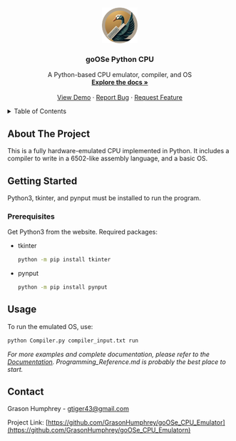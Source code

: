 <a id="readme-top"></a>

<!-- PROJECT LOGO -->
<br />
<div align="center">
  <a href="https://github.com/GrasonHumphrey/CPU_Python">
    <img src="images/logo.png" alt="Logo" width="80" height="80">
  </a>

<h3 align="center">goOSe Python CPU</h3>

  <p align="center">
    A Python-based CPU emulator, compiler, and OS
    <br />
    <a href="https://github.com/GrasonHumphrey/CPU_Python/tree/main/docs"><strong>Explore the docs »</strong></a>
    <br />
    <br />
    <a href="https://github.com/GrasonHumphrey/CPU_Python/tree/main/examples/goose_demo_1.gif">View Demo</a>
    ·
    <a href="https://github.com/GrasonHumphrey/CPU_Python/issues/new?labels=bug&template=bug-report---.md">Report Bug</a>
    ·
    <a href="https://github.com/GrasonHumphrey/CPU_Python/issues/new?labels=enhancement&template=feature-request---.md">Request Feature</a>
  </p>
</div>



<!-- TABLE OF CONTENTS -->
<details>
  <summary>Table of Contents</summary>
  <ol>
    <li>
      <a href="#about-the-project">About The Project</a>
    </li>
    <li>
      <a href="#getting-started">Getting Started</a>
      <ul>
        <li><a href="#prerequisites">Prerequisites</a></li>
      </ul>
    </li>
    <li><a href="#usage">Usage</a></li>
    <li><a href="#contact">Contact</a></li>
  </ol>
</details>



<!-- ABOUT THE PROJECT -->
## About The Project

This is a fully hardware-emulated CPU implemented in Python.  It includes a compiler to write in a 6502-like assembly language, and a basic OS.


<!-- GETTING STARTED -->
## Getting Started

Python3, tkinter, and pynput must be installed to run the program.

### Prerequisites

Get Python3 from the website.  Required packages:
* tkinter
  ```sh
  python -m pip install tkinter
  ```

* pynput
  ```sh
  python -m pip install pynput
  ```


<!-- USAGE EXAMPLES -->
## Usage

To run the emulated OS, use:

  ```sh
  python Compiler.py compiler_input.txt run
  ```

_For more examples and complete documentation, please refer to the [Documentation](https://github.com/GrasonHumphrey/CPU_Python/tree/main/docs).  Programming_Reference.md is probably the best place to start._



<!-- CONTACT -->
## Contact

Grason Humphrey - gtiger43@gmail.com

Project Link: [https://github.com/GrasonHumphrey/goOSe_CPU_Emulator](https://github.com/GrasonHumphrey/goOSe_CPU_Emulatorn)
